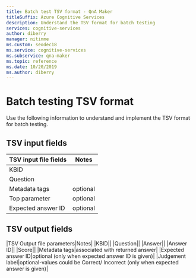 ```yaml
---
title: Batch test TSV format - QnA Maker
titleSuffix: Azure Cognitive Services
description: Understand the TSV format for batch testing
services: cognitive-services
author: diberry
manager: nitinme
ms.custom: seodec18
ms.service: cognitive-services
ms.subservice: qna-maker
ms.topic: reference
ms.date: 10/20/2019
ms.author: diberry
---
```


# Batch testing TSV format

Use the following information to understand and implement the TSV format for batch testing. 

## TSV input fields

|TSV input file fields|Notes|
|--|--|
|KBID||
|Question||
|Metadata tags|optional|
|Top parameter|optional| 
|Expected answer ID|optional|

## TSV output fields 

|TSV Output file parameters|Notes|
|KBID||
|Question||
|Answer||
|Answer ID||
|Score||
|Metadata tags|associated with returned answer|
|Expected answer ID|optional (only when expected answer ID is given)|
|Judgement label|optional-values could be Correct/ Incorrect (only when expected answer is given)|
